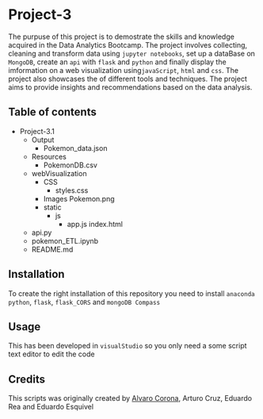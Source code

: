# Project-3
The purpuse of this project is to demostrate the skills and knowledge acquired in the Data Analytics Bootcamp. The project involves collecting, cleaning and transform data using `jupyter notebooks`, set up a dataBase on `MongoDB`, create an `api` with `flask` and `python` and finally display the imformation on a web visualization using`javaScript`, `html` and `css`. The project also showcases the of different tools and techniques. The project aims to provide insights and recommendations based on the data analysis.

## Table of contents
* Project-3.1
    * Output
        * Pokemon_data.json
    * Resources
        * PokemonDB.csv
    * webVisualization
        * CSS
            * styles.css
        * Images
            Pokemon.png
        * static
            * js
                * app.js
        index.html
    * api.py
    * pokemon_ETL.ipynb
    * README.md
    
## Installation
To create the right installation of this repository you need to install `anaconda python`, `flask`, `flask_CORS` and `mongoDB Compass` 

## Usage
This has been developed in `visualStudio` so you only need a some script text editor to edit the code 

## Credits 
This scripts was originally created by [Alvaro Corona](https://github.com/AlTesla), Arturo Cruz, Eduardo Rea and Eduardo Esquivel 